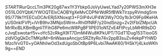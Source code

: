 $START$lRurQccLTm3PK20g87wx1Y3Ybkp0JsVyUweLYad7y20PWS3mXH3eO51ILO0YQbK/YWOQTEIxCAOBYgXeMvCDPNrWdR5fBWkTlrzpyRVmdg5rm9S/779k1YEECoDCArERj5XNoxqt3+FGlP4vUP4W3Wy7O0y1b3rO9Fp9KeHAyUS0nkIFVPj+iVrB9hv3MNjoSWrm+Rhi0fNRF/y20ndSnzg+2v2tFblZMpcUAMrIRxiBLKBmBgnliTFihG8Pe6mcW8PgBF1IPE01oN1ZvE4FtPcyLbMHR9sDOcJvqEswotarf5v+oYc52cRkgX9IT7DmM4Wu8KPkUPT/TGdT1Dug153TiooG5zIdVOgQkDcTMKpIM+6nWaaxaAncjycSRZItyRo74v2ppB3suZv4ekpPYhWDMzclVvGT0+yOANhilwOd3xdUgoSbOtBp9P6Lvbi7AwAK60/1HSkYj4LkoWKh9g==$END$